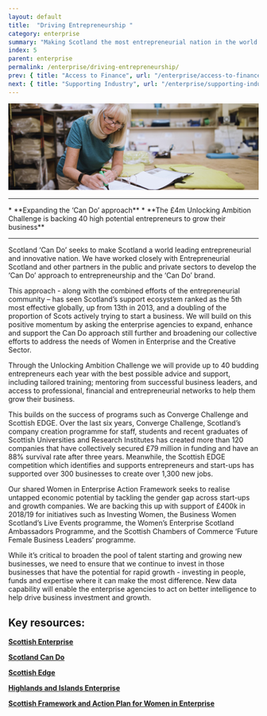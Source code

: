 ```yaml
---
layout: default
title:  "Driving Entrepreneurship "
category: enterprise
summary: "Making Scotland the most entrepreneurial nation in the world."
index: 5
parent: enterprise
permalink: /enterprise/driving-entrepreneurship/
prev: { title: "Access to Finance", url: "/enterprise/access-to-finance/" }
next: { title: "Supporting Industry", url: "/enterprise/supporting-industry/" }
---
```


![A woman highlighting some documents](/assets/images/pageimages/Enterprise4.jpg)
<br>
<hr>
* **Expanding the ‘Can Do’ approach**
* **The £4m Unlocking Ambition Challenge is backing 40 high potential entrepreneurs to grow their business**

<hr>

Scotland ‘Can Do’ seeks to make Scotland a world leading entrepreneurial and innovative nation. We have worked closely with Entrepreneurial Scotland and other partners in the public and private sectors  to develop the ‘Can Do’ approach to entrepreneurship and the ‘Can Do’ brand. 

This approach - along with the combined efforts of the entrepreneurial community – has seen Scotland’s support ecosystem ranked as the 5th most effective globally, up from 13th in 2013, and a doubling of the proportion of Scots actively trying to start a business. We will build on this positive momentum by asking the enterprise agencies to expand, enhance and support the Can Do approach still further and broadening our collective efforts to address the needs of Women in Enterprise and the Creative Sector.

Through the Unlocking Ambition Challenge we will provide up to 40 budding entrepreneurs each year with the best possible advice and support, including tailored training; mentoring from successful business leaders, and access to professional, financial and entrepreneurial networks to help them  grow their business.

This builds on the success of programs such as Converge Challenge and Scottish EDGE. Over the last six years, Converge Challenge, Scotland’s company creation programme for staff, students and recent graduates of Scottish Universities and Research Institutes  has created more than 120 companies that have collectively secured £79 million in funding and have an 88% survival rate after three years. Meanwhile, the Scottish EDGE competition which identifies and supports entrepreneurs and start-ups has supported over 300 businesses to create over 1,300 new jobs.

Our shared Women in Enterprise Action Framework seeks to realise untapped economic potential by tackling the gender gap across start-ups and growth companies. We are backing this up with support of £400k in 2018/19 for initiatives such as Investing Women, the Business Women Scotland’s Live Events programme, the Women’s Enterprise Scotland Ambassadors Programme, and the Scottish Chambers of Commerce ‘Future Female Business Leaders’ programme. 

While it’s critical to broaden the pool of talent starting and growing new businesses, we need to ensure that we continue to invest in those businesses that have the potential for rapid growth - investing in people, funds and expertise where it can make the most difference. New data capability will enable the enterprise agencies to act on better intelligence to help drive business investment and growth. 


## Key resources: 

**[Scottish Enterprise](https://www.scottish-enterprise.com/)**

**[Scotland Can Do](http://www.cando.scot/)**

**[Scottish Edge](https://scottishedge.com/)**

**[Highlands and Islands Enterprise](http://www.hie.co.uk/)**

**[Scottish Framework and Action Plan for Women in Enterprise](https://beta.gov.scot/publications/scottish-framework-action-plan-women-enterprise/)**
 
